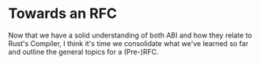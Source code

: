 # Towards an RFC
Now that we have a solid understanding of both ABI and how they relate to Rust's Compiler, I think it's time we consolidate what we've learned so far and outline the general topics for a (Pre-)RFC.
